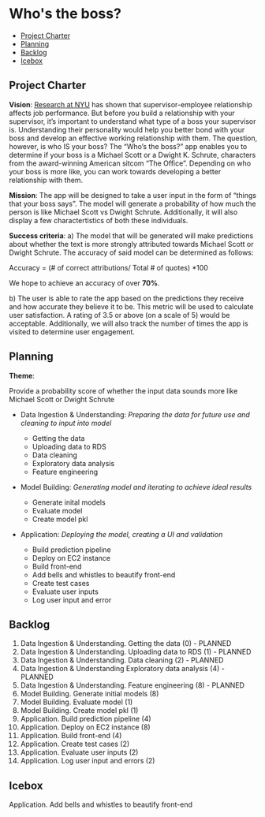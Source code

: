 # Who's the boss?

<!-- toc -->

- [Project Charter](#project-charter)
- [Planning](#planning)
- [Backlog](#backlog)
- [Icebox](#icebox)

<!-- tocstop -->

## Project Charter 

**Vision**: 
[Research at NYU](https://steinhardt.nyu.edu/appsych/opus/issues/2011/fall/effects) has shown that supervisor-employee relationship affects job performance. But before you build a relationship with your supervisor, it’s important to understand what type of a boss your supervisor is. Understanding their personality would help you better bond with your boss and develop an effective working relationship with them. The question, however, is who IS your boss? The “Who’s the boss?” app enables you to determine if your boss is a Michael Scott or a Dwight K. Schrute, characters from the award-winning American sitcom “The Office”. Depending on who your boss is more like, you can work towards developing a better relationship with them.

**Mission**: 
The app will be designed to take a user input in the form of “things that your boss says”. The model will generate a probability of how much the person is like Michael Scott vs Dwight Schrute. Additionally, it will also display a few charactertistics of both these individuals. 

**Success criteria**: 
a) The model that will be generated will make predictions about whether the text is more strongly attributed towards Michael Scott or Dwight Schrute. The accuracy of said model can be determined as follows:

Accuracy = (# of correct attributions/ Total # of quotes) *100

We hope to achieve an accuracy of over **70%**.

b) The user is able to rate the app based on the predictions they receive and how accurate they believe it to be. This metric will be used to calculate user satisfaction. A rating of 3.5 or above (on a scale of 5) would be acceptable. Additionally, we will also track the number of times the app is visited to determine user engagement.

## Planning
 
**Theme**:

Provide a probability score of whether the input data sounds more like Michael Scott or Dwight Schrute

* Data Ingestion & Understanding: *Preparing the data for future use and cleaning to input into model*
	* Getting the data
	* Uploading data to RDS
	* Data cleaning
	* Exploratory data analysis
	* Feature engineering
	
* Model Building: *Generating model and iterating to achieve ideal results*
	* Generate inital models
	* Evaluate model
	* Create model pkl

* Application: *Deploying the model, creating a UI and validation*
	* Build prediction pipeline
	* Deploy on EC2 instance
	* Build front-end 
	* Add bells and whistles to beautify front-end
	* Create test cases
	* Evaluate user inputs
	* Log user input and error

## Backlog

1. Data Ingestion & Understanding. Getting the data (0) - PLANNED
2. Data Ingestion & Understanding. Uploading data to RDS (1) - PLANNED
3. Data Ingestion & Understanding. Data cleaning (2) - PLANNED
4. Data Ingestion & Understanding Exploratory data analysis (4) - PLANNED
5. Data Ingestion & Understanding. Feature engineering (8) - PLANNED
6. Model Building. Generate initial models (8) 
7. Model Building. Evaluate model (1)
8. Model Building. Create model pkl (1)
9. Application. Build prediction pipeline (4)
10. Application. Deploy on EC2 instance (8)
11. Application. Build front-end (4)
12. Application. Create test cases (2)
13. Application. Evaluate user inputs (2)
14. Application. Log user input and errors (2)

## Icebox

Application. Add bells and whistles to beautify front-end

